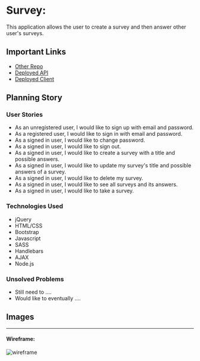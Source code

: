 # Survey:

This application allows the user to create a survey and then answer other user's surveys.

## Important Links

- [Other Repo](https://github.com/team-grilled-cheese/back-end)
- [Deployed API](https://git.heroku.com/blooming-meadow-93930.git)
- [Deployed Client](https://team-grilled-cheese.github.io/front-end/)

## Planning Story


### User Stories

- As an unregistered user, I would like to sign up with email and password.
- As a registered user, I would like to sign in with email and password.
- As a signed in user, I would like to change password.
- As a signed in user, I would like to sign out.
- As a signed in user, I would like to create a survey with a title and possible answers.
- As a signed in user, I would like to update my survey's title and possible answers of a survey.
- As a signed in user, I would like to delete my survey.
- As a signed in user, I would like to see all surveys and its answers.
- As a signed in user, I would like to take a survey.

### Technologies Used

- jQuery
- HTML/CSS
- Bootstrap
- Javascript
- SASS
- Handlebars
- AJAX
- Node.js

### Unsolved Problems

- Still need to ....
- Would like to eventually ....

## Images

---

#### Wireframe:
![wireframe](https://i.imgur.com/RZVxwRI.jpg)
